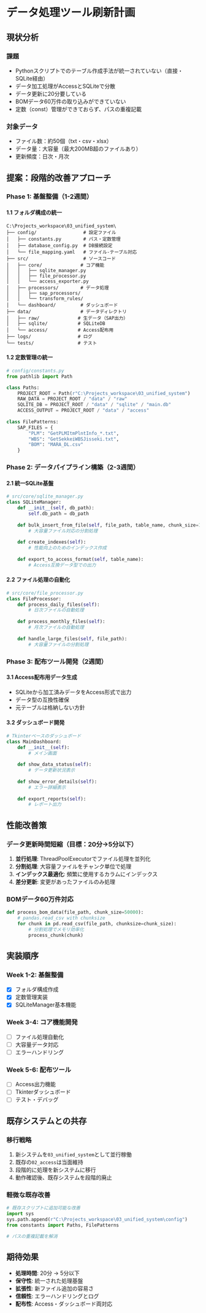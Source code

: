 # データ処理ツール刷新計画

## 現状分析

### 課題

- Pythonスクリプトでのテーブル作成手法が統一されていない（直接・SQLite経由）
- データ加工処理がAccessとSQLiteで分散
- データ更新に20分要している
- BOMデータ60万件の取り込みができていない
- 定数（const）管理ができておらず、パスの重複記載

### 対象データ

- ファイル数：約50個（txt・csv・xlsx）
- データ量：大容量（最大200MB超のファイルあり）
- 更新頻度：日次・月次

## 提案：段階的改善アプローチ

### Phase 1: 基盤整備（1-2週間）

#### 1.1 フォルダ構成の統一

```
C:\Projects_workspace\03_unified_system\
├── config/                 # 設定ファイル
│   ├── constants.py        # パス・定数管理
│   ├── database_config.py  # DB接続設定
│   └── file_mapping.yaml   # ファイル-テーブル対応
├── src/                    # ソースコード
│   ├── core/              # コア機能
│   │   ├── sqlite_manager.py
│   │   ├── file_processor.py
│   │   └── access_exporter.py
│   ├── processors/        # データ処理
│   │   ├── sap_processors/
│   │   └── transform_rules/
│   └── dashboard/         # ダッシュボード
├── data/                  # データディレクトリ
│   ├── raw/              # 生データ（SAP出力）
│   ├── sqlite/           # SQLiteDB
│   └── access/           # Access配布用
├── logs/                 # ログ
└── tests/                # テスト
```

#### 1.2 定数管理の統一

```python
# config/constants.py
from pathlib import Path

class Paths:
    PROJECT_ROOT = Path(r"C:\Projects_workspace\03_unified_system")
    RAW_DATA = PROJECT_ROOT / "data" / "raw"
    SQLITE_DB = PROJECT_ROOT / "data" / "sqlite" / "main.db"
    ACCESS_OUTPUT = PROJECT_ROOT / "data" / "access"
    
class FilePatterns:
    SAP_FILES = {
        "PLM": "GetPLMItmPlntInfo_*.txt",
        "WBS": "GetSekkeiWBSJisseki.txt",
        "BOM": "MARA_DL.csv"
    }
```

### Phase 2: データパイプライン構築（2-3週間）

#### 2.1 統一SQLite基盤

```python
# src/core/sqlite_manager.py
class SQLiteManager:
    def __init__(self, db_path):
        self.db_path = db_path
        
    def bulk_insert_from_file(self, file_path, table_name, chunk_size=10000):
        # 大容量ファイル対応の分割処理
        
    def create_indexes(self):
        # 性能向上のためのインデックス作成
        
    def export_to_access_format(self, table_name):
        # Access互換データ型での出力
```

#### 2.2 ファイル処理の自動化

```python
# src/core/file_processor.py
class FileProcessor:
    def process_daily_files(self):
        # 日次ファイルの自動処理
        
    def process_monthly_files(self):
        # 月次ファイルの自動処理
        
    def handle_large_files(self, file_path):
        # 大容量ファイルの分割処理
```

### Phase 3: 配布ツール開発（2週間）

#### 3.1 Access配布用データ生成

- SQLiteから加工済みデータをAccess形式で出力
- データ型の互換性確保
- 元テーブルは格納しない方針

#### 3.2 ダッシュボード開発

```python
# Tkinterベースのダッシュボード
class MainDashboard:
    def __init__(self):
        # メイン画面
        
    def show_data_status(self):
        # データ更新状況表示
        
    def show_error_details(self):
        # エラー詳細表示
        
    def export_reports(self):
        # レポート出力
```

## 性能改善策

### データ更新時間短縮（目標：20分→5分以下）

1. **並行処理**: ThreadPoolExecutorでファイル処理を並列化
2. **分割処理**: 大容量ファイルをチャンク単位で処理
3. **インデックス最適化**: 頻繁に使用するカラムにインデックス
4. **差分更新**: 変更があったファイルのみ処理

### BOMデータ60万件対応

```python
def process_bom_data(file_path, chunk_size=50000):
    # pandas.read_csv with chunksize
    for chunk in pd.read_csv(file_path, chunksize=chunk_size):
        # 分割処理でメモリ効率化
        process_chunk(chunk)
```

## 実装順序

### Week 1-2: 基盤整備

- [x] フォルダ構成作成
- [x] 定数管理実装
- [x] SQLiteManager基本機能

### Week 3-4: コア機能開発

- [ ] ファイル処理自動化
- [ ] 大容量データ対応
- [ ] エラーハンドリング

### Week 5-6: 配布ツール

- [ ] Access出力機能
- [ ] Tkinterダッシュボード
- [ ] テスト・デバッグ

## 既存システムとの共存

### 移行戦略

1. 新システムを`03_unified_system`として並行稼働
2. 既存の`02_access`は当面維持
3. 段階的に処理を新システムに移行
4. 動作確認後、既存システムを段階的廃止

### 軽微な既存改善

```python
# 既存スクリプトに追加可能な改善
import sys
sys.path.append(r"C:\Projects_workspace\03_unified_system\config")
from constants import Paths, FilePatterns

# パスの重複記載を解消
```

## 期待効果

- **処理時間**: 20分 → 5分以下
- **保守性**: 統一された処理基盤
- **拡張性**: 新ファイル追加の容易さ
- **信頼性**: エラーハンドリングとログ
- **配布性**: Access・ダッシュボード両対応
